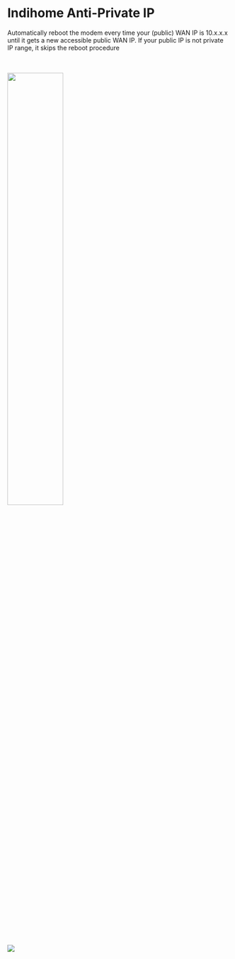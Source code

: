 # Indihome Anti-Private IP
<p>Automatically reboot the modem every time your (public) WAN IP is 10.x.x.x until it gets a new accessible public WAN IP. If your public IP is not private IP range, it skips the reboot procedure</p>
<br><br>
<img src="https://media.discordapp.net/attachments/944143534783627294/1010409814687498240/IMG_20220820_114638.jpg" width="50%">
<br><br>
<img src=" https://media.discordapp.net/attachments/1003173519879847966/1014717312407969822/unknown.png">
